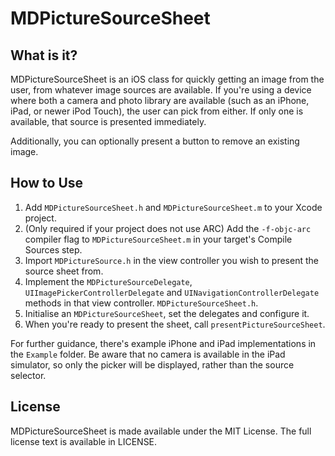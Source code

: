 MDPictureSourceSheet
====================

What is it?
-----------
MDPictureSourceSheet is an iOS class for quickly getting an image from the user, from whatever image sources are available. If you're using a device where both a camera and photo library are available (such as an iPhone, iPad, or newer iPod Touch), the user can pick from either. If only one is available, that source is presented immediately.

Additionally, you can optionally present a button to remove an existing image.

How to Use
----------
1. Add `MDPictureSourceSheet.h` and `MDPictureSourceSheet.m` to your Xcode project.
2. (Only required if your project does not use ARC) Add the `-f-objc-arc` compiler flag to `MDPictureSourceSheet.m` in your target's Compile Sources step.
3. Import `MDPictureSource.h` in the view controller you wish to present the source sheet from.
4. Implement the `MDPictureSourceDelegate`, `UIImagePickerControllerDelegate` and `UINavigationControllerDelegate` methods in that view controller. `MDPictureSourceSheet.h`.
5. Initialise an `MDPictureSourceSheet`, set the delegates and configure it.
6. When you're ready to present the sheet, call `presentPictureSourceSheet`.

For further guidance, there's example iPhone and iPad implementations in the `Example` folder. Be aware that no camera is available in the iPad simulator, so only the picker will be displayed, rather than the source selector.

License
-------

MDPictureSourceSheet is made available under the MIT License. The full license text is available in LICENSE.